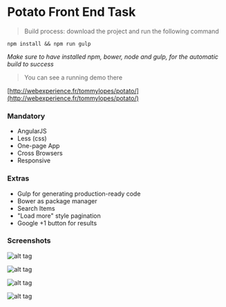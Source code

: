 # Potato Front End Task

> Build process: download the project and run the following command

`npm install && npm run gulp`

_Make sure to have installed npm, bower, node and gulp, for the automatic build to success_

> You can see a running demo there

[http://webexperience.fr/tommylopes/potato/](http://webexperience.fr/tommylopes/potato/)

### Mandatory

* AngularJS
* Less (css)
* One-page App
* Cross Browsers
* Responsive

### Extras

* Gulp for generating production-ready code
* Bower as package manager
* Search Items
* "Load more" style pagination
* Google +1 button for results

### Screenshots

![alt tag](http://webexperience.fr/tommylopes/potato/screenshots/1.png)

![alt tag](http://webexperience.fr/tommylopes/potato/screenshots/2.png)

![alt tag](http://webexperience.fr/tommylopes/potato/screenshots/3.png)

![alt tag](http://webexperience.fr/tommylopes/potato/screenshots/4.png)

